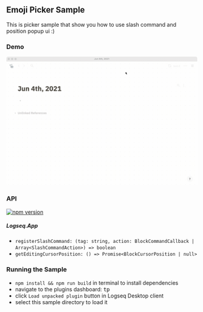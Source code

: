 ## Emoji Picker Sample

This is picker sample that show you how to use slash command and position popup ui :)

### Demo

![demo](./demo.gif)

### API

[![npm version](https://badge.fury.io/js/%40logseq%2Flibs.svg)](https://badge.fury.io/js/%40logseq%2Flibs)

##### Logseq.App

- `registerSlashCommand: (tag: string, action: BlockCommandCallback | Array<SlashCommandAction>) => boolean`
- `getEditingCursorPosition: () => Promise<BlockCursorPosition | null>`

### Running the Sample

- `npm install && npm run build` in terminal to install dependencies
- navigate to the plugins dashboard: <kbd>t</kbd><kbd>p</kbd>
- click `Load unpacked plugin` button in Logseq Desktop client
- select this sample directory to load it
